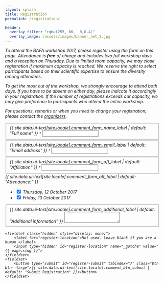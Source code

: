 ```yaml
---
layout: splash
title: Registration
permalink: /registration/

header:
  overlay_filter: "rgba(255, 86,  0,0.4)"
  overlay_image: /assets/images/banner_net_2.jpg
---
```


<div id="sendingRegistration" style="display: none;" class="notice--primary" markdown="span">
<i class="fa fa-spinner fa-pulse fa-fw" aria-hidden="true"/>
<span style="margin-left: 5px;">One moment please. Sending registration...</span>
</div>

<div id="thanksRegistration" style="display: none;" class="notice--success" markdown="span">
<i class="fa fa-check" aria-hidden="true" />
<span style="margin-left: 5px;">**Thank you!** Your registration has been submitted. We will contact you with further information.</span>
</div>

<div id="errorRegistration" style="display: none;" markdown="span" class="notice--danger">
<i class="fa fa-exclamation" aria-hidden="true" />
<span style="margin-left: 5px;">**Oops.** Something went wrong with submitting your registration. Please try again.</span>
</div>

<div id="errorAttendance" style="display: none;" markdown="span" class="notice--warning">
<i class="fa fa-exclamation-triangle" aria-hidden="true" />
<span style="margin-left: 5px;">Please register your attendance for at least one workshop day.</span>
</div>

To attend the BAFA workshop 2017, please register using the form on this page. Attendance is **free** of charge and includes two full workshop days and a reception on Thursday. Due to limited room capacity, we may close registration if maximum capacity is reached. We reserve the right to select participants based on their scientific expertise to ensure the diversity among attendees.

To get the most out of the workshop, we strongly encourage to attend both days. If you have to be absent on either day, please indicate it accordingly in your registration. If the number of registrations exceeds our capacity, we may give preference to participants who attend the entire workshop.

For questions, remarks or when you need to change your registration, please contact the <a href="mailto:{{ 'bafaworkshop2017@gmail.com' | encode_email }}?Subject=BAFA registration">organizers</a>.


<form id="formRegistration" autocomplete="on">
    <fieldset>
        <label for="register-name">{{ site.data.ui-text[site.locale].comment_form_name_label | default: "Full name" }} <small class="required">*</small></label>
        <input type="text" id="register-name" name="name" tabindex="2" required />
    </fieldset>
    <fieldset>
        <label for="register-email">{{ site.data.ui-text[site.locale].comment_form_email_label | default: "Email address" }} <small class="required">*</small></label>
        <input type="email" id="register-email" name="_replyto" tabindex="3" required />
    </fieldset>
    <fieldset>
        <label for="register-affiliation">{{ site.data.ui-text[site.locale].comment_form_aff_label | default: "Affiliation" }} <small class="required">*</small></label>
        <input type="text" id="register-affiliation" name="affiliation" tabindex="4" required />
    </fieldset>
    <div>{{ site.data.ui-text[site.locale].comment_form_att_label | default: "Attendance:" }}
        <ul style="margin-left: 10px;">
            <li><input type="checkbox" id="register-attendance-th" name="attendance_thursday" value="true" checked tabindex="5" /> Thursday, 12 October 2017</li>
            <li><input type="checkbox" id="register-attendance-fr" name="attendance_friday" value="true" checked tabindex="6" /> Friday, 13 October 2017</li>
        </ul>
    </div>
    <fieldset>
        <label for="register-comment">{{ site.data.ui-text[site.locale].comment_form_additional_label | default: "Additional information" }}</label>
        <textarea id="register-comment" name="register-comment" maxlength="1500"></textarea>
    </fieldset>

    <fieldset class="hidden" style="display: none;">
        <label for="register-location">Not used. Leave blank if you are a human.</label>
        <input type="hidden" id="register-location" name="_gotcha" value="{{ page.slug }}">
    </fieldset>
    <fieldset>
        <button type="submit" id="register-submit" tabindex="7" class="btn btn--large">{{ site.data.ui-text[site.locale].comment_btn_submit | default: "Submit Registration" }}</button>
    </fieldset>
</form>